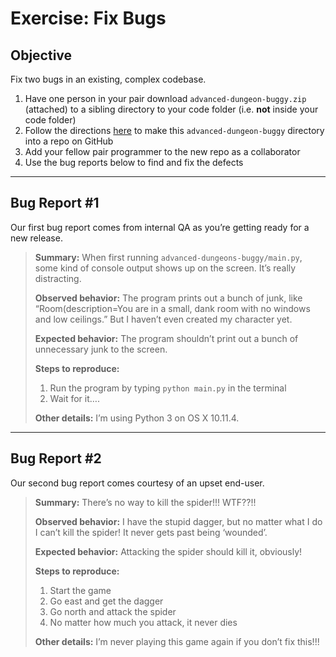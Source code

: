 # Exercise: Fix Bugs

## Objective

Fix two bugs in an existing, complex codebase.

1. Have one person in your pair download `advanced-dungeon-buggy.zip` (attached) to a sibling directory to your code folder (i.e. **not** inside your code folder)
1. Follow the directions [here](https://help.github.com/articles/adding-an-existing-project-to-github-using-the-command-line/) to make this `advanced-dungeon-buggy` directory into a repo on GitHub
1. Add your fellow pair programmer to the new repo as a collaborator
1. Use the bug reports below to find and fix the defects

------

## Bug Report #1

Our first bug report comes from internal QA as you’re getting ready for a new release.

> **Summary:**
> When first running `advanced-dungeons-buggy/main.py`, some kind of console output shows up on the screen. It’s really distracting.
>
> **Observed behavior:**
> The program prints out a bunch of junk, like “Room(description=You are in a small, dank room with no windows and low ceilings.” But I haven’t even created my character yet.
>
> **Expected behavior:**
> The program shouldn’t print out a bunch of unnecessary junk to the screen.
>
> **Steps to reproduce:**
> 1. Run the program by typing `python main.py` in the terminal
> 2. Wait for it….
>
> **Other details:**
> I’m using Python 3 on OS X 10.11.4.

------

## Bug Report #2

Our second bug report comes courtesy of an upset end-user.

> **Summary:**
> There’s no way to kill the spider!!! WTF??!!
>
> **Observed behavior:**
> I have the stupid dagger, but no matter what I do I can’t kill the spider! It never gets past being ‘wounded’.
>
> **Expected behavior:**
> Attacking the spider should kill it, obviously!
>
> **Steps to reproduce:**
> 1. Start the game
> 2. Go east and get the dagger
> 3. Go north and attack the spider
> 4. No matter how much you attack, it never dies
>
> **Other details:**
> I’m never playing this game again if you don’t fix this!!!

